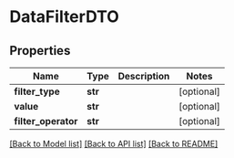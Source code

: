 # DataFilterDTO

## Properties
Name | Type | Description | Notes
------------ | ------------- | ------------- | -------------
**filter_type** | **str** |  | [optional] 
**value** | **str** |  | [optional] 
**filter_operator** | **str** |  | [optional] 

[[Back to Model list]](../README.md#documentation-for-models) [[Back to API list]](../README.md#documentation-for-api-endpoints) [[Back to README]](../README.md)

